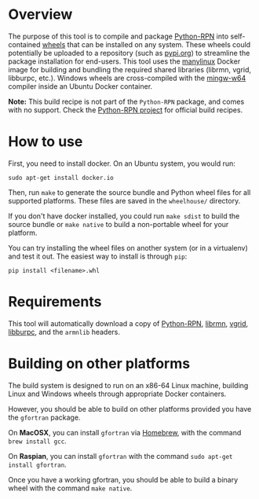 Overview
========
The purpose of this tool is to compile and package [Python-RPN](https://github.com/meteokid/python-rpn) into self-contained [wheels](https://pythonwheels.com/) that can be installed on any system.
These wheels could potentially be uploaded to a repository (such as [pypi.org](https://pypi.org/)) to streamline the package installation for end-users.
This tool uses the [manylinux](https://github.com/pypa/manylinux) Docker image for building and bundling the required shared libraries (librmn, vgrid, libburpc, etc.).
Windows wheels are cross-compiled with the [mingw-w64](http://mingw-w64.org/doku.php) compiler inside an Ubuntu Docker container.

**Note:** This build recipe is not part of the `Python-RPN` package, and comes with no support.  Check the [Python-RPN project](https://github.com/meteokid/python-rpn) for official build recipes.

How to use
==========
First, you need to install docker.  On an Ubuntu system, you would run:
```
sudo apt-get install docker.io
```

Then, run `make` to generate the source bundle and Python wheel files for all supported platforms.
These files are saved in the `wheelhouse/` directory.

If you don't have docker installed, you could run `make sdist` to build the source bundle or `make native` to build a non-portable wheel for your platform.

You can try installing the wheel files on another system (or in a virtualenv) and test it out.
The easiest way to install is through `pip`:
```
pip install <filename>.whl
```

Requirements
============
This tool will automatically download a copy of [Python-RPN](https://github.com/meteokid/python-rpn), [librmn](https://github.com/armnlib/librmn), [vgrid](https://gitlab.com/ECCC_CMDN/vgrid), [libburpc](https://github.com/josecmc/libburp), and the `armnlib` headers.

Building on other platforms
===========================
The build system is designed to run on an x86-64 Linux machine, building Linux and Windows wheels through appropriate Docker containers.

However, you should be able to build on other platforms provided you have the `gfortran` package.

On **MacOSX**, you can install `gfortran` via [Homebrew](https://brew.sh/), with the command `brew install gcc`.

On **Raspian**, you can install `gfortran` with the command `sudo apt-get install gfortran`.

Once you have a working gfortran, you should be able to build a binary wheel with the command `make native`.

